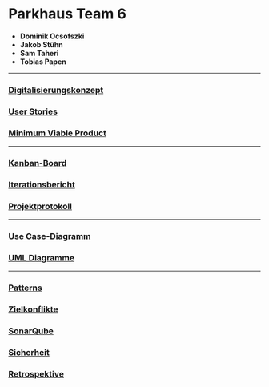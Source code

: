 
# Parkhaus Team 6

- **Dominik Ocsofszki**
- **Jakob Stühn**
- **Sam Taheri**
- **Tobias Papen**

---

### [Digitalisierungskonzept](/files/Digitalisierungskonzept.md)

### [User Stories](/files/UserStories.md)

### [Minimum Viable Product](/files/MinimumViableProduct.md)

---

### [Kanban-Board](/files/KanbanBoard.md)

### [Iterationsbericht](/files/Iterationsbericht.md)

### [Projektprotokoll](/files/Projektprotokoll.md)

---

### [Use Case-Diagramm](UML.md)

### [UML Diagramme](UML.md)

---

### [Patterns](/files/Patterns.md)

### [Zielkonflikte](/files/Zielkonflikte.md)

### [SonarQube](/files/SonarQube.md)

### [Sicherheit](/files/Sicherheit.md)

### [Retrospektive](/files/Retrospektive.md)
